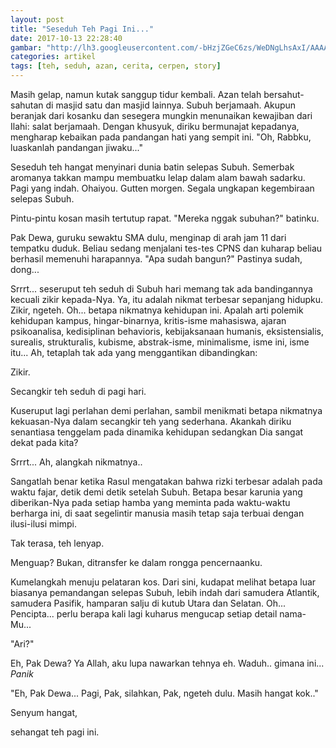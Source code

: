 ```yaml
---
layout: post
title: "Seseduh Teh Pagi Ini..."
date: 2017-10-13 22:28:40
gambar: "http://lh3.googleusercontent.com/-bHzjZGeC6zs/WeDNgLhsAxI/AAAAAAAACdU/VuXVLq36OeMaVCBxKZlixFBa05-8KuDIgCLcBGAs/s900/British-police-drink-tea-with-lonely-elderly-couple.jpg"
categories: artikel
tags: [teh, seduh, azan, cerita, cerpen, story]
---
```


Masih gelap, namun kutak sanggup tidur kembali. Azan telah bersahut-sahutan di masjid satu dan masjid lainnya. Subuh berjamaah. Akupun beranjak dari kosanku dan sesegera mungkin menunaikan kewajiban dari Ilahi: salat berjamaah. Dengan khusyuk, diriku bermunajat kepadanya, mengharap kebaikan pada pandangan hati yang sempit ini. "Oh, Rabbku, luaskanlah pandangan jiwaku..."

Seseduh teh hangat menyinari dunia batin selepas Subuh. Semerbak aromanya takkan mampu membuatku lelap dalam alam bawah sadarku. Pagi yang indah. Ohaiyou. Gutten morgen. Segala ungkapan kegembiraan selepas Subuh.

Pintu-pintu kosan masih tertutup rapat. "Mereka nggak subuhan?" batinku.

Pak Dewa, guruku sewaktu SMA dulu, menginap di arah jam 11 dari tempatku duduk. Beliau sedang menjalani tes-tes CPNS dan kuharap beliau berhasil memenuhi harapannya. "Apa sudah bangun?" Pastinya sudah, dong...

Srrrt... seseruput teh seduh di Subuh hari memang tak ada bandingannya kecuali zikir kepada-Nya. Ya, itu adalah nikmat terbesar sepanjang hidupku. Zikir, ngeteh. Oh... betapa nikmatnya kehidupan ini. Apalah arti polemik kehidupan kampus, hingar-binarnya, kritis-isme mahasiswa, ajaran psikoanalisa, kedisiplinan behavioris, kebijaksanaan humanis, eksistensialis, surealis, strukturalis, kubisme, abstrak-isme, minimalisme, isme ini, isme itu... Ah, tetaplah tak ada yang menggantikan dibandingkan:

Zikir.

Secangkir teh seduh di pagi hari.

Kuseruput lagi perlahan demi perlahan, sambil menikmati betapa nikmatnya kekuasan-Nya dalam secangkir teh yang sederhana. Akankah diriku senantiasa tenggelam pada dinamika kehidupan sedangkan Dia sangat dekat pada kita?

Srrrt... Ah, alangkah nikmatnya..

Sangatlah benar ketika Rasul mengatakan bahwa rizki terbesar adalah pada waktu fajar, detik demi detik setelah Subuh. Betapa besar karunia yang diberikan-Nya pada setiap hamba yang meminta pada waktu-waktu berharga ini, di saat segelintir manusia masih tetap saja terbuai dengan ilusi-ilusi mimpi.

Tak terasa, teh lenyap.

Menguap? Bukan, ditransfer ke dalam rongga pencernaanku.

Kumelangkah menuju pelataran kos. Dari sini, kudapat melihat betapa luar biasanya pemandangan selepas Subuh, lebih indah dari samudera Atlantik, samudera Pasifik, hamparan salju di kutub Utara dan Selatan. Oh... Pencipta... perlu berapa kali lagi kuharus mengucap setiap detail nama-Mu...

"Ari?"

Eh, Pak Dewa? Ya Allah, aku lupa nawarkan tehnya eh. Waduh.. gimana ini... _Panik_

"Eh, Pak Dewa... Pagi, Pak, silahkan, Pak, ngeteh dulu. Masih hangat kok.."

Senyum hangat,

sehangat teh pagi ini.